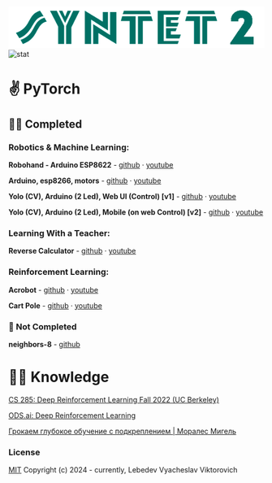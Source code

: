 ![logo](images/logo.png) ![stat](https://mc.yandex.ru/watch/64632112?github_syntet)

# ✌️ PyTorch

## 🧙‍♂️ Completed

### Robotics & Machine Learning:

<b>Robohand - Arduino ESP8622</b> - [github](---) · [youtube](https://youtu.be/yoIU3FXAOzE)

<b>Arduino, esp8266, motors</b> -
[github](https://github.com/slavikse/syntet-2.0/blob/main/arduino/arduino_uno_wifi_esp8266_server_client_motor_software_serial/arduino_uno_wifi_esp8266_server_client_motor_software_serial.ino)
· [youtube](https://youtu.be/cZ1LhVit27Y)

<b>Yolo (CV), Arduino (2 Led), Web UI (Control) [v1]</b> -
[github](https://github.com/slavikse/syntet-2.0/tree/main/pytorch/yolo-arduino) ·
[youtube](https://youtu.be/VQwsumZwnMw)

<b>Yolo (CV), Arduino (2 Led), Mobile (on web Control) [v2]</b> -
[github](https://github.com/slavikse/syntet-2.0/tree/main/pytorch/yolo-arduino) ·
[youtube](https://youtu.be/OvMCiCjR7J8?list=PLOu421ls4259zE5vgyylrjlkBodTslllF)

### Learning With a Teacher:

<b>Reverse Calculator</b> -
[github](https://github.com/slavikse/syntet-2.0/blob/main/pytorch/learning-with-a-teacher/reverse-calculator.py)
· [youtube](https://youtu.be/6hgoZKbPnOU)

### Reinforcement Learning:

<b>Acrobot</b> -
[github](https://github.com/slavikse/syntet-2.0/blob/main/pytorch/reinforcement-learning/acrobot.py)
· [youtube](https://youtu.be/n2YujVE_BUw)

<b>Cart Pole</b> -
[github](https://github.com/slavikse/syntet-2.0/blob/main/pytorch/reinforcement-learning/cart-pole.py)
· [youtube](https://youtu.be/h9_tGiyBYZ0)

### 🧠 Not Completed

<b>neighbors-8</b> -
[github](https://github.com/slavikse/syntet-2.0/tree/main/tensorflow.js/neighbors-8)

# 👨‍🏫 Knowledge

[CS 285: Deep Reinforcement Learning Fall 2022 (UC Berkeley)](https://www.youtube.com/playlist?list=PL_iWQOsE6TfX7MaC6C3HcdOf1g337dlC9)

[ODS.ai: Deep Reinforcement Learning](https://ods.ai/tracks/drlcourse23)

[Грокаем глубокое обучение с подкреплением | Моралес Мигель](https://ya.ru/search/?text=%D0%93%D1%80%D0%BE%D0%BA%D0%B0%D0%B5%D0%BC+%D0%B3%D0%BB%D1%83%D0%B1%D0%BE%D0%BA%D0%BE%D0%B5+%D0%BE%D0%B1%D1%83%D1%87%D0%B5%D0%BD%D0%B8%D0%B5+%D1%81+%D0%BF%D0%BE%D0%B4%D0%BA%D1%80%D0%B5%D0%BF%D0%BB%D0%B5%D0%BD%D0%B8%D0%B5%D0%BC+%D0%9C%D0%BE%D1%80%D0%B0%D0%BB%D0%B5%D1%81+%D0%9C%D0%B8%D0%B3%D0%B5%D0%BB%D1%8C&lr=10757)

### License

[MIT](LICENSE) Copyright (c) 2024 - currently, Lebedev Vyacheslav Viktorovich
